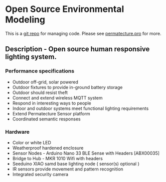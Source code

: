 # Open Source Environmental Modeling



This is a <a href="https://github.com/Durastudio-FLOSS/permatecture" title="Permatecture Pro Repo Mirror">git repo</a> for managing code. Please see <a href="https://permatecture.pro" title="Permatecture Pro Project">permatecture.pro</a>  for more.

## Description - Open source human responsive lighting system.

### Performance specifications

* Outdoor off-grid, solar powered
* Outdoor fixtures to provide in-ground battery storage
* Outdoor should resist theft
* Connect and extend wireless MQTT system
* Respond in interesting ways to people
* Indoor and outdoor systems meet functional lighting requirements
* Extend Permatecture Sensor platform
* Coordinated semantic responses

### Hardware

* Color or white LED
* Weatherproof hardened enclosure
* Sensor Nodes - Arduino Nano 33 BLE Sense with Headers [ABX00035]
* Bridge to Hub - MKR 1010 Wifi with headers
* Seeduino XIAO samd base lighting node ( sensor(s) optional )
* IR sensors provide movement and pattern recognition
* Integrated security camera